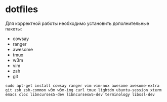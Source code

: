 # dotfiles

Для корректной работы необходимо установить дополнительные пакеты:
- cowsay
- ranger
- awesome
- tmux
- w3m
- vim
- zsh
- git

`sudo apt-get install cowsay ranger vim vim-nox awesome awesome-extra git zsh
zsh-common w3m w3m-img curl tmux lightdm ubuntu-session xterm emacs cloc
libncurses5-dev libncursesw5-dev terminology libssl-dev`
